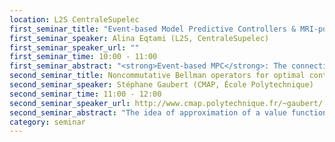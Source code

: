 ```yaml
---
location: L2S CentraleSupelec 
first_seminar_title: "Event-based Model Predictive Controllers & MRI-powered robots"
first_seminar_speaker: Alina Eqtami (L2S, CentraleSupelec)
first_seminar_speaker_url: ""
first_seminar_time: 10:00 - 11:00
first_seminar_abstract: "<strong>Event-based MPC</strong>: The connection between the cyber-world of computing and communications and the physical world is getting tighter every day. In the near future computing and communication capabilities will be embedded in all types of objects and structures in the physical environment. This very close coupling between the cyber and physical world will be manifested from the nano-world to large-scale wide-area systems. Applications with enormous societal impact and economic benefit will be created by harnessing these capabilities. In particular, such systems can be used in a broad range of civilian, military and scientific applications, from surveillance systems, to sensor networks for buildings and medical monitoring. <br> In view of the plethora of diverse applications, Dr. Eqtami's research plans are towards building a solid theoretical framework to address the underlying coordination and control problem in such dynamical networks, taking into consideration various constraints and exogenous factors (uncertain environments, limited power, constraints in sensing and communication, accidental failures or malicious attacks), with the aim of applying the solutions to complicated practical problems. In particular, her research plan is focused on the control of physical processes comprised by multiple systems. The control laws will assumed to be having feedback loops where physical processes affect computations and vice versa.<br>Dr. Eqtami's doctoral studies at the National Technical University of Athens (Control Systems Lab, Mechanical Engineering Department) primarily involved research on the event-based predictive control of resource-constrained (single and multiple) robotic systems that have hard state and control constraints and are affected by persistent disturbances. The main motivation was the development of platforms comprised by single or multiple robotic agents that need to be autonomously controlled but also exhibit resource awareness.<br> <strong>MRI-powered robots</strong>: The second part of the talk will be focused on MRI-powered robots: Dr. Eqtami as a Research Fellow at the Pediatric Cardiac Bioengineering Lab, at Harvard University, was participating in a research project which envisioned the development and deployment of untethered robots inside the Magnetic Resonance Imaging (MRI) scanner for medical applications. These robots can either be MRI-powered actuators, for example for active needle driving, or can be small magnetic robots that can be driven inside fluid-filled body lumens. These robots can be directed through the circulatory system to reach specific tissue targets. Alternately, the robots can be injected into the spinal canal and access the ventricles for drug delivery within the brain. Towards this direction, Dr. Eqtami was working on the development of control strategies for multiple MRI-powered actuators as well as to the development of control strategies for multiple MRI-powered magnetic capsules."
second_seminar_title: Noncommutative Bellman operators for optimal control and verification, or how to avoid LMIs
second_seminar_speaker: Stéphane Gaubert (CMAP, École Polytechnique)
second_seminar_time: 11:00 - 12:00
second_seminar_speaker_url: http://www.cmap.polytechnique.fr/~gaubert/
second_seminar_abstract: "The idea of approximation of a value function by a supremum of elementary functions like quadratic forms has appeared in several guises in control and in program verification. McEneaney originally developed it to approximate the value function of optimal control problems, leading to the ``max-plus basis method''.  Recently, Ahmadi et al. developed an approximation method for Barabanov norms, relying also on the approximation by suprema of quadratic forms.  Related methods allow one to compute program invariants, represented as intersections or unions or ellipsoids.  In all these approaches, the solution of large scale linear matrix inequalities by semidefinite programming methods is the computational bottleneck. We will show that the recourse to semidefinite programming can be avoided by expressing invariant generation and value function approximation as fixed point problems in the space of positive semidefinite matrices.  These problems involve operators which may be thought of as the noncommutative analogues of dynamic programming operators.  These analogues obtained by ``tropicalizing'' the Kraus maps (completely positive trace preserving maps) which arise in quantum information, i.e., by considering multivalued suprema of positive semidefinite matrices rather than their sum.  This approach relies on several properties of the Löwner order and of non-linear Perron-Frobenius theory, of independent interest, which we will review: selection of minimal upper bounds, contraction of non-linear maps and non-linear flows with respect to several metrics on the cone of positive definite matrices (Thompson, Hilbert and Riemannian metric). This is based on current work with Allamigeon, Goubault, Putot, and Stott and on an earlier work with Qu."
category: seminar
---
```

